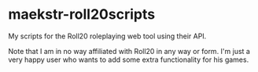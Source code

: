 # maekstr-roll20scripts
My scripts for the Roll20 roleplaying web tool using their API.  

Note that I am in no way affiliated with Roll20 in any way or form. I'm just a very happy user who 
wants to add some extra functionality for his games.
